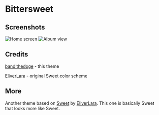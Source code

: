 # Bittersweet

## Screenshots

![Home screen](https://i.imgur.com/0XBojv8.jpg)
![Album view](https://i.imgur.com/NLiIYGb.png)

## Credits

[bandithedoge](https://github.com/bandithedoge) - this theme

[EliverLara](https://github.com/EliverLara) - original Sweet color scheme

## More

Another theme based on [Sweet](https://github.com/EliverLara/Sweet) by [EliverLara](https://github.com/EliverLara). This one is basically Sweet that looks more like Sweet.
